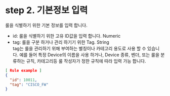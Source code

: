 # step 2. 기본정보 입력

룰을 식별하기 위한 기본 정보를 입력 합니다.&#x20;

* id: 룰을 식별하기 위한 고유 ID값을 입력 합니다. Numeric
* tag: 룰을 구분 하거나 관리 하기기 위한 Tag. String\
  tag는 룰을 관리하기 위해 부여하는 별칭이나 카테고리 용도로 사용 할 수 있습니다. 예를 들어 특정 Device의 이름을 사용 하거나, Device 종류, 벤더, 또는 룰을 분류하는 규칙, 카테고리등 룰 작성자가 정한 규칙에 따라 입력 가능 합니다.

```json
[ Rule example ]
{
  "id": 10011,
  "tag": "CISCO_FW"
}
```
